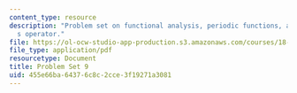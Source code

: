 ```yaml
---
content_type: resource
description: "Problem set on functional analysis, periodic functions, and Schrodinger\u2019\
  s operator."
file: https://ol-ocw-studio-app-production.s3.amazonaws.com/courses/18-102-introduction-to-functional-analysis-spring-2009/455e66ba64376c8c2cce3f19271a3081_MIT18_102s09_pset09.pdf
file_type: application/pdf
resourcetype: Document
title: Problem Set 9
uid: 455e66ba-6437-6c8c-2cce-3f19271a3081
---
```

